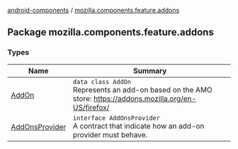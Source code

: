 [android-components](../index.md) / [mozilla.components.feature.addons](./index.md)

## Package mozilla.components.feature.addons

### Types

| Name | Summary |
|---|---|
| [AddOn](-add-on/index.md) | `data class AddOn`<br>Represents an add-on based on the AMO store: https://addons.mozilla.org/en-US/firefox/ |
| [AddOnsProvider](-add-ons-provider/index.md) | `interface AddOnsProvider`<br>A contract that indicate how an add-on provider must behave. |
